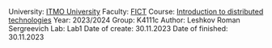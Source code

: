 University: [ITMO University](https://itmo.ru/ru/)
Faculty: [FICT](https://fict.itmo.ru)
Course: [Introduction to distributed technologies](https://github.com/itmo-ict-faculty/introduction-to-distributed-technologies)
Year: 2023/2024
Group: K4111c
Author: Leshkov Roman Sergreevich
Lab: Lab1
Date of create: 30.11.2023
Date of finished: 30.11.2023

